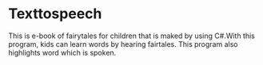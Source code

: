 # Texttospeech
This is e-book of fairytales for children that is maked by using C#.With this program, kids can learn words by hearing fairtales. This program also highlights word which is spoken.
